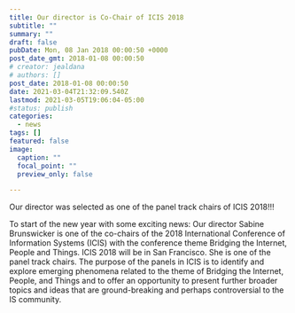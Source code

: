 ```yaml
---
title: Our director is Co-Chair of ICIS 2018
subtitle: ""
summary: ""
draft: false
pubDate: Mon, 08 Jan 2018 00:00:50 +0000
post_date_gmt: 2018-01-08 00:00:50
# creator: jealdana
# authors: []
post_date: 2018-01-08 00:00:50
date: 2021-03-04T21:32:09.540Z
lastmod: 2021-03-05T19:06:04-05:00
#status: publish
categories:
  - news
tags: []
featured: false
image:
  caption: ""
  focal_point: ""
  preview_only: false

---
```

Our director was selected as one of the panel track chairs of ICIS 2018!!!

To start of the new year with some exciting news: Our director Sabine Brunswicker is one of the co-chairs of the 2018 International Conference of Information Systems (ICIS) with the conference theme Bridging the Internet, People and Things. ICIS 2018 will be in San Francisco. She is one of the panel track chairs. The purpose of the panels in ICIS is to identify and explore emerging phenomena related to the theme of Bridging the Internet, People, and Things and to offer an opportunity to present further broader topics and ideas that are ground-breaking and perhaps controversial to the IS community.
